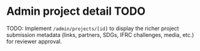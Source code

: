 # Admin project detail TODO

TODO: Implement `/admin/projects/[id]` to display the richer project submission metadata (links, partners, SDGs, IFRC challenges, media, etc.) for reviewer approval.
